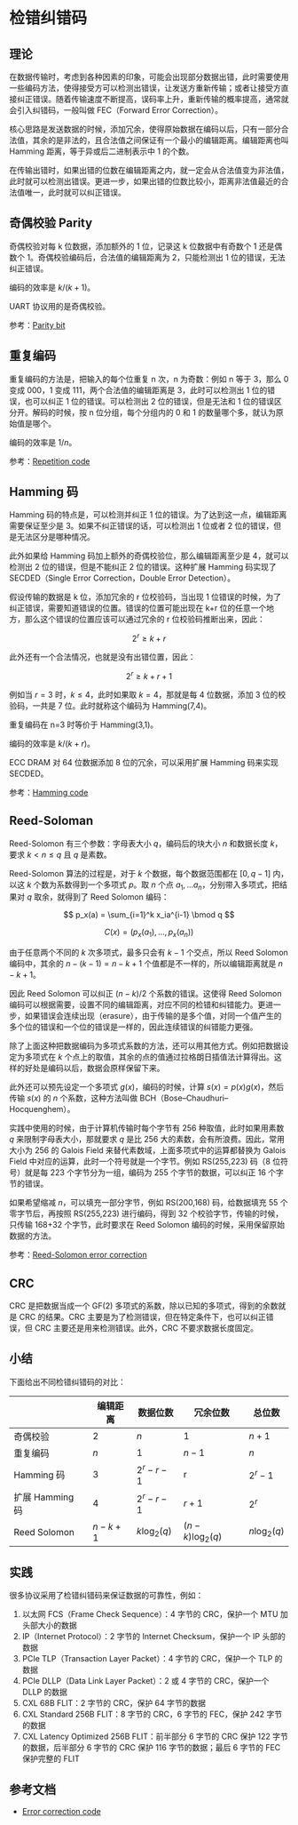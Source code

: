 # 检错纠错码

## 理论

在数据传输时，考虑到各种因素的印象，可能会出现部分数据出错，此时需要使用一些编码方法，使得接受方可以检测出错误，让发送方重新传输；或者让接受方直接纠正错误。随着传输速度不断提高，误码率上升，重新传输的概率提高，通常就会引入纠错码，一般叫做 FEC（Forward Error Correction）。

核心思路是发送数据的时候，添加冗余，使得原始数据在编码以后，只有一部分合法值，其余的是非法的，且合法值之间保证有一个最小的编辑距离。编辑距离也叫 Hamming 距离，等于异或后二进制表示中 1 的个数。

在传输出错时，如果出错的位数在编辑距离之内，就一定会从合法值变为非法值，此时就可以检测出错误。更进一步，如果出错的位数比较小，距离非法值最近的合法值唯一，此时就可以纠正错误。

## 奇偶校验 Parity

奇偶校验对每 k 位数据，添加额外的 1 位，记录这 k 位数据中有奇数个 1 还是偶数个 1。奇偶校验编码后，合法值的编辑距离为 2，只能检测出 1 位的错误，无法纠正错误。

编码的效率是 $k/(k+1)$。

UART 协议用的是奇偶校验。

参考：[Parity bit](https://en.wikipedia.org/wiki/Parity_bit)

## 重复编码

重复编码的方法是，把输入的每个位重复 n 次，n 为奇数：例如 n 等于 3，那么 0 变成 000，1 变成 111，两个合法值的编辑距离是 3，此时可以检测出 1 位的错误，也可以纠正 1 位的错误。可以检测出 2 位的错误，但是无法和 1 位的错误区分开。解码的时候，按 n 位分组，每个分组内的 0 和 1 的数量哪个多，就认为原始值是哪个。

编码的效率是 $1/n$。

参考：[Repetition code](https://en.wikipedia.org/wiki/Repetition_code)

## Hamming 码

Hamming 码的特点是，可以检测并纠正 1 位的错误。为了达到这一点，编辑距离需要保证至少是 3。如果不纠正错误的话，可以检测出 1 位或者 2 位的错误，但是无法区分是哪种情况。

此外如果给 Hamming 码加上额外的奇偶校验位，那么编辑距离至少是 4，就可以检测出 2 位的错误，但是不能纠正 2 位的错误。这种扩展 Hamming 码实现了 SECDED（Single Error Correction，Double Error Detection）。

假设传输的数据是 k 位，添加冗余的 r 位校验码，当出现 1 位错误的时候，为了纠正错误，需要知道错误的位置。错误的位置可能出现在 k+r 位的任意一个地方，那么这个错误的位置应该可以通过冗余的 r 位校验码推断出来，因此：

$$
2^r \ge k+r
$$

此外还有一个合法情况，也就是没有出错位置，因此：

$$
2^r \ge k+r+1
$$

例如当 $r=3$ 时，$k \le 4$，此时如果取 $k=4$，那就是每 4 位数据，添加 3 位的校验码，一共是 7 位。此时就称这个编码为 Hamming(7,4)。

重复编码在 n=3 时等价于 Hamming(3,1)。

编码的效率是 $k/(k+r)$。

ECC DRAM 对 64 位数据添加 8 位的冗余，可以采用扩展 Hamming 码来实现 SECDED。

参考：[Hamming code](https://en.wikipedia.org/wiki/Hamming_code)

## Reed-Soloman

Reed-Solomon 有三个参数：字母表大小 $q$，编码后的块大小 $n$ 和数据长度 $k$，要求 $k < n \le q$ 且 $q$ 是素数。

Reed-Solomon 算法的过程是，对于 $k$ 个数据，每个数据范围都在 $[0, q-1]$ 内，以这 $k$ 个数为系数得到一个多项式 $p$。取 $n$ 个点 $a_1, \ldots a_n$，分别带入多项式，把结果对 $q$ 取余，就得到了 Reed Solomon 编码：

$$
p_x(a) = \sum_{i=1}^k x_ia^{i-1} \bmod q
$$

$$
C(x) = (p_x(a_1), \ldots, p_x(a_n))
$$

由于任意两个不同的 $k$ 次多项式，最多只会有 $k-1$ 个交点，所以 Reed Solomon 编码中，其余的 $n-(k-1)=n-k+1$ 个值都是不一样的，所以编辑距离就是 $n-k+1$。

因此 Reed Solomon 可以纠正 $(n-k)/2$ 个系数的错误。这使得 Reed Solomon 编码可以根据需要，设置不同的编辑距离，对应不同的检错和纠错能力。更进一步，如果错误会连续出现（erasure），由于传输的是多个值，对同一个值产生的多个位的错误和一个位的错误是一样的，因此连续错误的纠错能力更强。

除了上面这种把数据编码为多项式系数的方法，还可以用其他方式。例如把数据设定为多项式在 $k$ 个点上的取值，其余的点的值通过拉格朗日插值法计算得出。这样的好处是编码以后，数据会原样保留下来。

此外还可以预先设定一个多项式 $g(x)$，编码的时候，计算 $s(x)=p(x)g(x)$，然后传输 $s(x)$ 的 $n$ 个系数，这种方法叫做 BCH（Bose–Chaudhuri–Hocquenghem）。

实践中使用的时候，由于计算机传输时每个字节有 256 种取值，此时如果用素数 $q$ 来限制字母表大小，那就要求 $q$ 是比 256 大的素数，会有所浪费。因此，常用大小为 256 的 Galois Field 来替代素数域，上面多项式中的运算都替换为 Galois Field 中对应的运算，此时一个符号就是一个字节。例如 RS(255,223) 码（8 位符号）就是每 223 个字节分为一组，编码为 255 个字节的数据，可以纠正 16 个字节的错误。

如果希望缩减 $n$，可以填充一部分字节，例如 RS(200,168) 码，给数据填充 55 个零字节后，再按照 RS(255,223) 进行编码，得到 32 个校验字节，传输的时候，只传输 168+32 个字节，此时要求在 Reed Solomon 编码的时候，采用保留原始数据的方法。

参考：[Reed-Solomon error correction](https://en.wikipedia.org/wiki/Reed%E2%80%93Solomon_error_correction)

## CRC

CRC 是把数据当成一个 GF(2) 多项式的系数，除以已知的多项式，得到的余数就是 CRC 的结果。CRC 主要是为了检测错误，但在特定条件下，也可以纠正错误，但 CRC 主要还是用来检测错误。此外，CRC 不要求数据长度固定。

## 小结

下面给出不同检错纠错码的对比：

|                 | 编辑距离 | 数据位数     | 冗余位数         | 总位数       |
|-----------------|----------|--------------|------------------|--------------|
| 奇偶校验        | $2$      | $n$          | $1$              | $n+1$        |
| 重复编码        | $n$      | $1$          | $n-1$            | $n$          |
| Hamming 码      | $3$      | $2^r-r-1$    | r                | $2^r-1$      |
| 扩展 Hamming 码 | $4$      | $2^r-r-1$    | $r+1$            | $2^r$        |
| Reed Solomon    | $n-k+1$  | $k\log_2(q)$ | $(n-k)\log_2(q)$ | $n\log_2(q)$ |

## 实践

很多协议采用了检错纠错码来保证数据的可靠性，例如：

1. 以太网 FCS（Frame Check Sequence）：4 字节的 CRC，保护一个 MTU 加头部大小的数据
2. IP（Internet Protocol）：2 字节的 Internet Checksum，保护一个 IP 头部的数据
3. PCIe TLP（Transaction Layer Packet）：4 字节的 CRC，保护一个 TLP 的数据
4. PCIe DLLP（Data Link Layer Packet）：2 或 4 字节的 CRC，保护一个 DLLP 的数据
5. CXL 68B FLIT：2 字节的 CRC，保护 64 字节的数据
6. CXL Standard 256B FLIT：8 字节的 CRC，6 字节的 FEC，保护 242 字节的数据
7. CXL Latency Optimized 256B FLIT：前半部分 6 字节的 CRC 保护 122 字节的数据，后半部分 6 字节的 CRC 保护 116 字节的数据；最后 6 字节的 FEC 保护完整的 FLIT

## 参考文档

- [Error correction code](https://en.wikipedia.org/wiki/Error_correction_code)